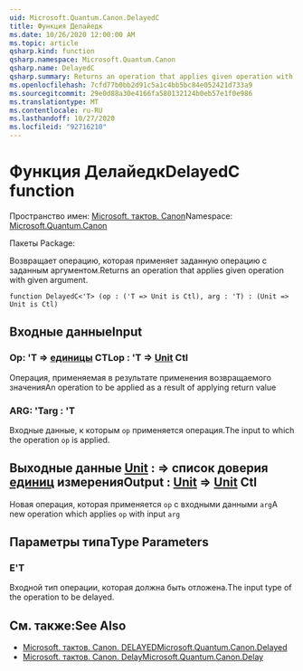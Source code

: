 ```yaml
---
uid: Microsoft.Quantum.Canon.DelayedC
title: Функция Делайедк
ms.date: 10/26/2020 12:00:00 AM
ms.topic: article
qsharp.kind: function
qsharp.namespace: Microsoft.Quantum.Canon
qsharp.name: DelayedC
qsharp.summary: Returns an operation that applies given operation with given argument.
ms.openlocfilehash: 7cfd77b0bb2d91c5a1c4bb5bc84e052421d733a9
ms.sourcegitcommit: 29e0d88a30e4166fa580132124b0eb57e1f0e986
ms.translationtype: MT
ms.contentlocale: ru-RU
ms.lasthandoff: 10/27/2020
ms.locfileid: "92716210"
---
```

# <a name="delayedc-function"></a><span data-ttu-id="13c3b-102">Функция Делайедк</span><span class="sxs-lookup"><span data-stu-id="13c3b-102">DelayedC function</span></span>

<span data-ttu-id="13c3b-103">Пространство имен: [Microsoft. тактов. Canon](xref:Microsoft.Quantum.Canon)</span><span class="sxs-lookup"><span data-stu-id="13c3b-103">Namespace: [Microsoft.Quantum.Canon](xref:Microsoft.Quantum.Canon)</span></span>

<span data-ttu-id="13c3b-104">Пакеты [](https://nuget.org/packages/)</span><span class="sxs-lookup"><span data-stu-id="13c3b-104">Package: [](https://nuget.org/packages/)</span></span>


<span data-ttu-id="13c3b-105">Возвращает операцию, которая применяет заданную операцию с заданным аргументом.</span><span class="sxs-lookup"><span data-stu-id="13c3b-105">Returns an operation that applies given operation with given argument.</span></span>

```qsharp
function DelayedC<'T> (op : ('T => Unit is Ctl), arg : 'T) : (Unit => Unit is Ctl)
```


## <a name="input"></a><span data-ttu-id="13c3b-106">Входные данные</span><span class="sxs-lookup"><span data-stu-id="13c3b-106">Input</span></span>

### <a name="op--t--unit-ctl"></a><span data-ttu-id="13c3b-107">Op: 'T => [единицы](xref:microsoft.quantum.lang-ref.unit) CTL</span><span class="sxs-lookup"><span data-stu-id="13c3b-107">op : 'T => [Unit](xref:microsoft.quantum.lang-ref.unit) Ctl</span></span>

<span data-ttu-id="13c3b-108">Операция, применяемая в результате применения возвращаемого значения</span><span class="sxs-lookup"><span data-stu-id="13c3b-108">An operation to be applied as a result of applying return value</span></span>


### <a name="arg--t"></a><span data-ttu-id="13c3b-109">ARG: 'T</span><span class="sxs-lookup"><span data-stu-id="13c3b-109">arg : 'T</span></span>

<span data-ttu-id="13c3b-110">Входные данные, к которым `op` применяется операция.</span><span class="sxs-lookup"><span data-stu-id="13c3b-110">The input to which the operation `op` is applied.</span></span>



## <a name="output--unit--unit-ctl"></a><span data-ttu-id="13c3b-111">Выходные данные [Unit](xref:microsoft.quantum.lang-ref.unit) : => список доверия [единиц](xref:microsoft.quantum.lang-ref.unit) измерения</span><span class="sxs-lookup"><span data-stu-id="13c3b-111">Output : [Unit](xref:microsoft.quantum.lang-ref.unit) => [Unit](xref:microsoft.quantum.lang-ref.unit) Ctl</span></span>

<span data-ttu-id="13c3b-112">Новая операция, которая применяется `op` с входными данными `arg`</span><span class="sxs-lookup"><span data-stu-id="13c3b-112">A new operation which applies `op` with input `arg`</span></span>

## <a name="type-parameters"></a><span data-ttu-id="13c3b-113">Параметры типа</span><span class="sxs-lookup"><span data-stu-id="13c3b-113">Type Parameters</span></span>

### <a name="t"></a><span data-ttu-id="13c3b-114">Е</span><span class="sxs-lookup"><span data-stu-id="13c3b-114">'T</span></span>

<span data-ttu-id="13c3b-115">Входной тип операции, которая должна быть отложена.</span><span class="sxs-lookup"><span data-stu-id="13c3b-115">The input type of the operation to be delayed.</span></span>

## <a name="see-also"></a><span data-ttu-id="13c3b-116">См. также:</span><span class="sxs-lookup"><span data-stu-id="13c3b-116">See Also</span></span>

- [<span data-ttu-id="13c3b-117">Microsoft. тактов. Canon. DELAYED</span><span class="sxs-lookup"><span data-stu-id="13c3b-117">Microsoft.Quantum.Canon.Delayed</span></span>](xref:Microsoft.Quantum.Canon.Delayed)
- [<span data-ttu-id="13c3b-118">Microsoft. тактов. Canon. Delay</span><span class="sxs-lookup"><span data-stu-id="13c3b-118">Microsoft.Quantum.Canon.Delay</span></span>](xref:Microsoft.Quantum.Canon.Delay)